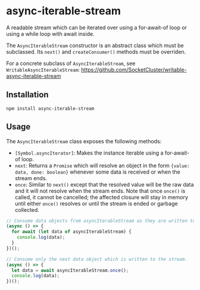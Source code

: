 # async-iterable-stream
A readable stream which can be iterated over using a for-await-of loop or using a while loop with await inside.

The `AsyncIterableStream` constructor is an abstract class which must be subclassed. Its `next()` and `createConsumer()` methods must be overriden.

For a concrete subclass of `AsyncIterableStream`, see `WritableAsyncIterableStream`: https://github.com/SocketCluster/writable-async-iterable-stream

## Installation

```
npm install async-iterable-stream
```

## Usage

The `AsyncIterableStream` class exposes the following methods:

- `[Symbol.asyncIterator]`: Makes the instance iterable using a for-await-of loop.
- `next`: Returns a `Promise` which will resolve an object in the form `{value: data, done: boolean}` whenever some data is received or when the stream ends.
- `once`: Similar to `next()` except that the resolved value will be the raw data and it will not resolve when the stream ends. Note that once `once()` is called, it cannot be cancelled; the affected closure will stay in memory until either `once()` resolves or until the stream is ended or garbage collected.

```js
// Consume data objects from asyncIterableStream as they are written to the stream.
(async () => {
  for await (let data of asyncIterableStream) {
    console.log(data);
  }
})();

// Consume only the next data object which is written to the stream.
(async () => {
  let data = await asyncIterableStream.once();
  console.log(data);
})();
```
